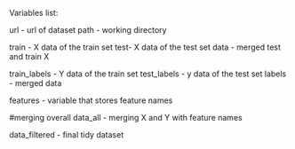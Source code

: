 Variables list:


url - url of dataset
path - working directory 



train - X data of the train set
test- X data of the test set
data - merged test and train X 


train_labels - Y data of the train set
test_labels - y data of the test set
labels - merged data 




features - variable that stores feature names 


#merging overall 
data_all - merging X and Y with feature names


data_filtered - final tidy dataset
